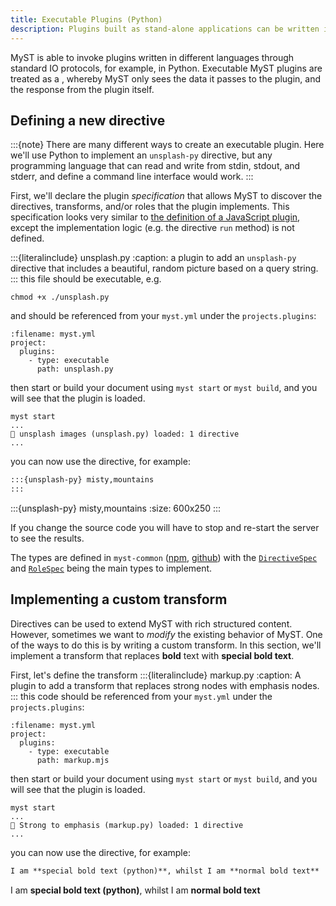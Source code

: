 ```yaml
---
title: Executable Plugins (Python)
description: Plugins built as stand-alone applications can be written in languages such as Python, and may be more familiar to some developers.
---
```


MyST is able to invoke plugins written in different languages through standard IO protocols, for example, in Python. Executable MyST plugins are treated as a [](wiki:black_box), whereby MyST only sees the data it passes to the plugin, and the response from the plugin itself.

## Defining a new directive

:::{note}
There are many different ways to create an executable plugin. Here we'll use Python to implement an `unsplash-py` directive, but any programming language that can read and write from stdin, stdout, and stderr, and define a command line interface would work.
:::

First, we'll declare the plugin _specification_ that allows MyST to discover the directives, transforms, and/or roles that the plugin implements. This specification looks very similar to [the definition of a JavaScript plugin](javascript-plugins.md#unsplash-js-source), except the implementation logic (e.g. the directive `run` method) is not defined.

:::{literalinclude} unsplash.py
:caption: a plugin to add an `unsplash-py` directive that includes a beautiful, random picture based on a query string.
:::
this file should be executable, e.g.

```{code} shell
chmod +x ./unsplash.py
```

and should be referenced from your `myst.yml` under the `projects.plugins`:

```{code} yaml
:filename: myst.yml
project:
  plugins:
    - type: executable
      path: unsplash.py
```

then start or build your document using `myst start` or `myst build`, and you will see that the plugin is loaded.

```text
myst start
...
🔌 unsplash images (unsplash.py) loaded: 1 directive
...
```

you can now use the directive, for example:

```markdown
:::{unsplash-py} misty,mountains
:::
```

:::{unsplash-py} misty,mountains
:size: 600x250
:::

If you change the source code you will have to stop and re-start the server to see the results.

The types are defined in `myst-common` ([npm](https://www.npmjs.com/package/myst-common), [github](https://github.com/jupyter-book/mystmd/tree/main/packages/myst-common)) with the [`DirectiveSpec`](https://github.com/jupyter-book/mystmd/blob/9965925030c3fab6f34c20d11eeee7ffdafa73df/packages/myst-common/src/types.ts#L68-L77) and [`RoleSpec`](https://github.com/jupyter-book/mystmd/blob/9965925030c3fab6f34c20d11eeee7ffdafa73df/packages/myst-common/src/types.ts#L79-L85) being the main types to implement.

## Implementing a custom transform

Directives can be used to extend MyST with rich structured content. However, sometimes we want to _modify_ the existing behavior of MyST. One of the ways to do this is by writing a custom transform. In this section, we'll implement a transform that replaces **bold** text with **special bold text**.

First, let's define the transform
:::{literalinclude} markup.py
:caption: A plugin to add a transform that replaces strong nodes with emphasis nodes.
:::
this code should be referenced from your `myst.yml` under the `projects.plugins`:

```{code} yaml
:filename: myst.yml
project:
  plugins:
    - type: executable
      path: markup.mjs
```

then start or build your document using `myst start` or `myst build`, and you will see that the plugin is loaded.

```text
myst start
...
🔌 Strong to emphasis (markup.py) loaded: 1 directive
...
```

you can now use the directive, for example:

```markdown
I am **special bold text (python)**, whilst I am **normal bold text**
```

I am **special bold text (python)**, whilst I am **normal bold text**
